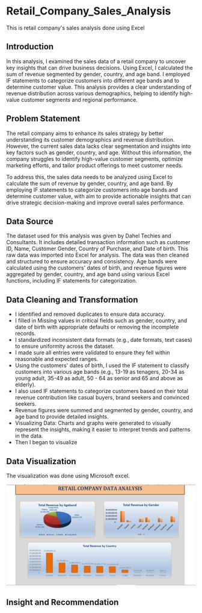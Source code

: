 # Retail_Company_Sales_Analysis
This is retail company's sales analysis done using Excel

## Introduction

In this analysis, I examined the sales data of a retail company to uncover key insights that can drive business decisions. Using Excel, I calculated the sum of revenue segmented by gender, country, and age band. I employed IF statements to categorize customers into different age bands and to determine customer value. This analysis provides a clear understanding of revenue distribution across various demographics, helping to identify high-value customer segments and regional performance.

## Problem Statement

The retail company aims to enhance its sales strategy by better understanding its customer demographics and revenue distribution. However, the current sales data lacks clear segmentation and insights into key factors such as gender, country, and age. Without this information, the company struggles to identify high-value customer segments, optimize marketing efforts, and tailor product offerings to meet customer needs.

To address this, the sales data needs to be analyzed using Excel to calculate the sum of revenue by gender, country, and age band. By employing IF statements to categorize customers into age bands and determine customer value, with aim to provide actionable insights that can drive strategic decision-making and improve overall sales performance.

## Data Source
The dataset used for this analysis was given by Dahel Techies and Consultants. It includes detailed transaction information such as customer ID, Name, Customer Gender, Country of Purchase, and Date of birth. This raw data was imported into Excel for analysis. The data was then cleaned and structured to ensure accuracy and consistency. Age bands were calculated using the customers' dates of birth, and revenue figures were aggregated by gender, country, and age band using various Excel functions, including IF statements for categorization.

## Data Cleaning and Transformation

- I identified and removed duplicates to ensure data accuracy.
- I filled in Missing values in critical fields such as gender, country, and date of birth with appropriate defaults or removing the incomplete records.
- I standardized inconsistent data formats (e.g., date formats, text cases)  to ensure uniformity across the dataset.
- I made sure all entries were validated to ensure they fell within reasonable and expected ranges.
- Using the customers' dates of birth, I used the IF statement to classify customers into various age bands (e.g., 13-19 as tenagers, 20-34 as young adult, 35-49 as adult, 50 - 64 as senior and 65 and above as elderly).
- I also used IF statements to categorize customers based on their total revenue contribution like casual buyers, brand seekers and convinced seekers.
- Revenue figures were summed and segmented by gender, country, and age band to provide detailed insights.
- Visualizing Data: Charts and graphs were generated to visually represent the insights, making it easier to interpret trends and patterns in the data.
- Then I began to visualize

## Data Visualization

The visualization was done using Microsoft excel.

![](RetailCompanyDashboard.PNG)

## Insight and Recommendation













